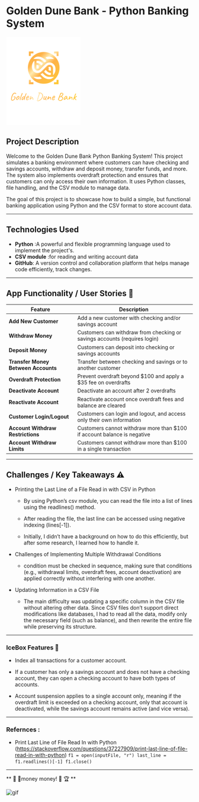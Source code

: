 # Golden Dune Bank - Python Banking System

![Golden Dune Bank](./Golden%20Dune%20Bank%20(3).png)


## Project Description

Welcome to the Golden Dune Bank Python Banking System! This project simulates a banking environment where customers can have checking and savings accounts, withdraw and deposit money, transfer funds, and more. The system also implements overdraft protection and ensures that customers can only access their own information. It uses Python classes, file handling, and the CSV module to manage data.

The goal of this project is to showcase how to build a simple, but functional banking application using Python and the CSV format to store account data.

---

## Technologies Used
- **Python** :A powerful and flexible programming language used to implement the project's.
- **CSV module** :for reading and writing account data
- **GitHub**: A version control and collaboration platform that helps manage code efficiently, track changes. 

---

## App Functionality / User Stories 🏦
| Feature                          | Description |
|-----------------------------------|-------------|
| **Add New Customer**              | Add a new customer with checking and/or savings account |
| **Withdraw Money**                | Customers can withdraw from checking or savings accounts (requires login) |
| **Deposit Money**                 | Customers can deposit into checking or savings accounts |
| **Transfer Money Between Accounts** | Transfer between checking and savings or to another customer |
| **Overdraft Protection**          | Prevent overdraft beyond $100 and apply a $35 fee on overdrafts |
| **Deactivate Account**            | Deactivate an account after 2 overdrafts |
| **Reactivate Account**            | Reactivate account once overdraft fees and balance are cleared |
| **Customer Login/Logout**         | Customers can login and logout, and access only their own information |
| **Account Withdraw Restrictions** | Customers cannot withdraw more than $100 if account balance is negative |
| **Account Withdraw Limits**       | Customers cannot withdraw more than $100 in a single transaction |


---

## Challenges / Key Takeaways ⚠️
- Printing the Last Line of a File Read in with CSV in Python 
  - By using Python’s csv module, you can read the file into a list of lines using the readlines() method. 
  - After reading the file, the last line can be accessed using negative indexing (lines[-1]). 

  - Initially, I didn’t have a background on how to do this efficiently, but after some research, I learned how to handle it.

- Challenges of Implementing Multiple Withdrawal Conditions
  - condition must be checked in sequence, making sure that conditions (e.g., withdrawal limits, overdraft fees, account deactivation) are applied correctly without interfering with one another.
- Updating Information in a CSV File

  - The main difficulty was updating a specific column in the CSV file without altering other data. Since CSV files don’t support direct modifications like databases, I had to read all the data, modify only the necessary field (such as balance), and then rewrite the entire file while preserving its structure.

---
### IceBox Features 🧊
- Index all transactions for a customer account.

- If a customer has only a savings account and does not have a checking account, they can open a checking account to have both types of accounts.

- Account suspension applies to a single account only, meaning if the overdraft limit is exceeded on a checking account, only that account is deactivated, while the savings account remains active (and vice versa).


---

### Refernces :
- Print Last Line of File Read In with Python 
(https://stackoverflow.com/questions/37227909/print-last-line-of-file-read-in-with-python)
`f1 = open(inputFile, "r")
last_line = f1.readlines()[-1]
f1.close()`


---
** 💃 💃money money! 💸 🏆 **

![gif](https://media.giphy.com/media/ADgfsbHcS62Jy/giphy.gif)